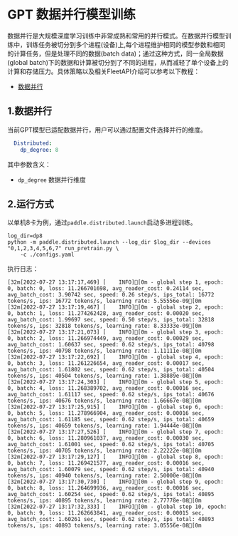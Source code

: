 # GPT 数据并行模型训练

数据并行是大规模深度学习训练中非常成熟和常用的并行模式。在数据并行模型训练中，训练任务被切分到多个进程(设备)上,每个进程维护相同的模型参数和相同的计算任务，但是处理不同的数据(batch data)；通过这种方式，同一全局数据(global batch)下的数据和计算被切分到了不同的进程，从而减轻了单个设备上的计算和存储压力。具体策略以及相关FleetAPI介绍可以参考以下教程：

- [数据并行](https://www.paddlepaddle.org.cn/documentation/docs/zh/develop/guides/06_distributed_training/data_parallel/index_cn.html)


## 1.数据并行
当前GPT模型已适配数据并行，用户可以通过配置文件选择并行的维度。

```yaml
  Distributed:
    dp_degree: 8
```

其中参数含义：
- `dp_degree` 数据并行维度

## 2.运行方式


以单机8卡为例，通过``paddle.distributed.launch``启动多进程训练。

```shell
log_dir=dp8
python -m paddle.distributed.launch --log_dir $log_dir --devices "0,1,2,3,4,5,6,7" run_pretrain.py \
    -c ./configs.yaml
```


执行日志：

```
[32m[2022-07-27 13:17:17,469] [    INFO][0m - global step 1, epoch: 0, batch: 0, loss: 11.266701698, avg_reader_cost: 0.24114 sec, avg_batch_cost: 3.90742 sec, speed: 0.26 step/s, ips_total: 16772 tokens/s, ips: 16772 tokens/s, learning rate: 5.55556e-09[0m
[32m[2022-07-27 13:17:19,467] [    INFO][0m - global step 2, epoch: 0, batch: 1, loss: 11.274262428, avg_reader_cost: 0.00020 sec, avg_batch_cost: 1.99697 sec, speed: 0.50 step/s, ips_total: 32818 tokens/s, ips: 32818 tokens/s, learning rate: 8.33333e-09[0m
[32m[2022-07-27 13:17:21,073] [    INFO][0m - global step 3, epoch: 0, batch: 2, loss: 11.266974449, avg_reader_cost: 0.00029 sec, avg_batch_cost: 1.60637 sec, speed: 0.62 step/s, ips_total: 40798 tokens/s, ips: 40798 tokens/s, learning rate: 1.11111e-08[0m
[32m[2022-07-27 13:17:22,692] [    INFO][0m - global step 4, epoch: 0, batch: 3, loss: 11.261226654, avg_reader_cost: 0.00017 sec, avg_batch_cost: 1.61802 sec, speed: 0.62 step/s, ips_total: 40504 tokens/s, ips: 40504 tokens/s, learning rate: 1.38889e-08[0m
[32m[2022-07-27 13:17:24,303] [    INFO][0m - global step 5, epoch: 0, batch: 4, loss: 11.268389702, avg_reader_cost: 0.00016 sec, avg_batch_cost: 1.61117 sec, speed: 0.62 step/s, ips_total: 40676 tokens/s, ips: 40676 tokens/s, learning rate: 1.66667e-08[0m
[32m[2022-07-27 13:17:25,915] [    INFO][0m - global step 6, epoch: 0, batch: 5, loss: 11.278966904, avg_reader_cost: 0.00016 sec, avg_batch_cost: 1.61185 sec, speed: 0.62 step/s, ips_total: 40659 tokens/s, ips: 40659 tokens/s, learning rate: 1.94444e-08[0m
[32m[2022-07-27 13:17:27,526] [    INFO][0m - global step 7, epoch: 0, batch: 6, loss: 11.280961037, avg_reader_cost: 0.00030 sec, avg_batch_cost: 1.61001 sec, speed: 0.62 step/s, ips_total: 40705 tokens/s, ips: 40705 tokens/s, learning rate: 2.22222e-08[0m
[32m[2022-07-27 13:17:29,127] [    INFO][0m - global step 8, epoch: 0, batch: 7, loss: 11.269421577, avg_reader_cost: 0.00016 sec, avg_batch_cost: 1.60079 sec, speed: 0.62 step/s, ips_total: 40940 tokens/s, ips: 40940 tokens/s, learning rate: 2.50000e-08[0m
[32m[2022-07-27 13:17:30,730] [    INFO][0m - global step 9, epoch: 0, batch: 8, loss: 11.264699936, avg_reader_cost: 0.00016 sec, avg_batch_cost: 1.60254 sec, speed: 0.62 step/s, ips_total: 40895 tokens/s, ips: 40895 tokens/s, learning rate: 2.77778e-08[0m
[32m[2022-07-27 13:17:32,333] [    INFO][0m - global step 10, epoch: 0, batch: 9, loss: 11.262663841, avg_reader_cost: 0.00015 sec, avg_batch_cost: 1.60261 sec, speed: 0.62 step/s, ips_total: 40893 tokens/s, ips: 40893 tokens/s, learning rate: 3.05556e-08[0m

```
